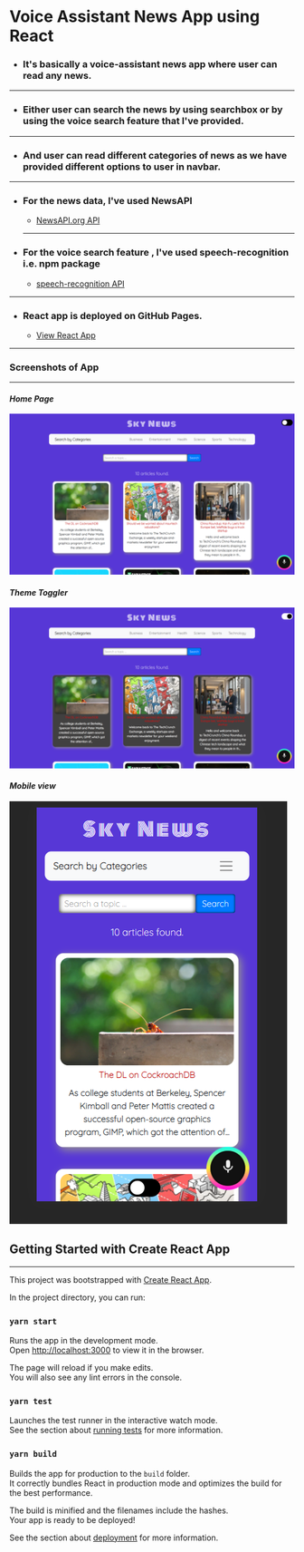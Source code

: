 # **Voice Assistant News App using React**

- ### It's basically a voice-assistant news app where user can read any news.

---

- ### Either user can search the news by using searchbox or by using the voice search feature that I've provided.

---

- ### And user can read different categories of news as we have provided different options to user in navbar.

---

- ### For the news data, I've used NewsAPI

  - [NewsAPI.org API](https://www.clarifai.com/models/ai-face-detection)

  ***

- ### For the voice search feature , I've used speech-recognition i.e. npm package
  - [speech-recognition API](https://www.clarifai.com/models/ai-face-detection)

---

- ### React app is deployed on **GitHub Pages**.

  - [View React App](https://pratikbondre29.github.io/face-detector/)

---

### Screenshots of App

---

#### _Home Page_

![](images/na2.png)

#### _Theme Toggler_

![](images/na3.png)

#### _Mobile view_

![](images/na1.png)

## Getting Started with Create React App

---

This project was bootstrapped with [Create React App](https://github.com/facebook/create-react-app).

In the project directory, you can run:

### `yarn start`

Runs the app in the development mode.\
Open [http://localhost:3000](http://localhost:3000) to view it in the browser.

The page will reload if you make edits.\
You will also see any lint errors in the console.

### `yarn test`

Launches the test runner in the interactive watch mode.\
See the section about [running tests](https://facebook.github.io/create-react-app/docs/running-tests) for more information.

### `yarn build`

Builds the app for production to the `build` folder.\
It correctly bundles React in production mode and optimizes the build for the best performance.

The build is minified and the filenames include the hashes.\
Your app is ready to be deployed!

See the section about [deployment](https://facebook.github.io/create-react-app/docs/deployment) for more information.
